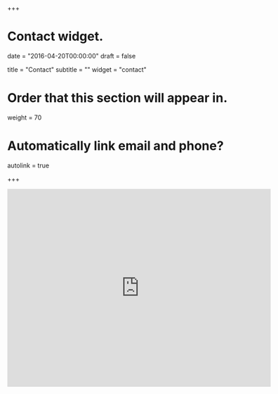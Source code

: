 +++
# Contact widget.

date = "2016-04-20T00:00:00"
draft = false

title = "Contact"
subtitle = ""
widget = "contact"

# Order that this section will appear in.
weight = 70

# Automatically link email and phone?
autolink = true

+++

<iframe src="https://www.google.com/maps/embed?pb=!1m18!1m12!1m3!1d1484.062456899789!2d-88.7658264465054!3d41.93316713282306!2m3!1f0!2f0!3f0!3m2!1i1024!2i768!4f13.1!3m3!1m2!1s0x0%3A0x2d327a3b728475e8!2sDavis+Hall!5e0!3m2!1sen!2sus!4v1509285487752" width="600" height="450" frameborder="0" style="border:0" allowfullscreen></iframe>

